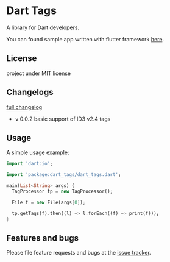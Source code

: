# Dart Tags
A library for Dart developers.

You can found sample app written with flutter framework [here][flutter_app].

## License
project under MIT [license][license]

## Changelogs

[full changelog][changelog]

- v 0.0.2
    basic support of ID3 v2.4 tags

## Usage

A simple usage example:
```dart
import 'dart:io';

import 'package:dart_tags/dart_tags.dart';

main(List<String> args) {
  TagProcessor tp = new TagProcessor();

  File f = new File(args[0]);

  tp.getTags(f).then((l) => l.forEach((f) => print(f)));
}
```

## Features and bugs

Please file feature requests and bugs at the [issue tracker][tracker].

[tracker]: https://github.com/NiKoTron/dart-tags/issues
[changelog]: CHANGELOG.md
[license]: LICENSE
[flutter_app]: https://github.com/NiKoTron/flug-tag